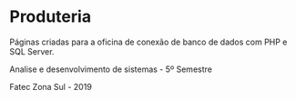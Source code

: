 # Produteria #

Páginas criadas para a oficina de conexão de banco de dados com PHP e SQL Server.

Analise e desenvolvimento de sistemas - 5º Semestre

Fatec Zona Sul - 2019
